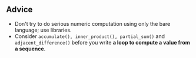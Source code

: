 ## Advice

- Don't try to do serious numeric computation using only the bare language; use libraries.
- Consider `accumulate(), inner_product(), partial_sum()` and `adjacent_difference()` before you write **a loop to compute a value from a sequence**.